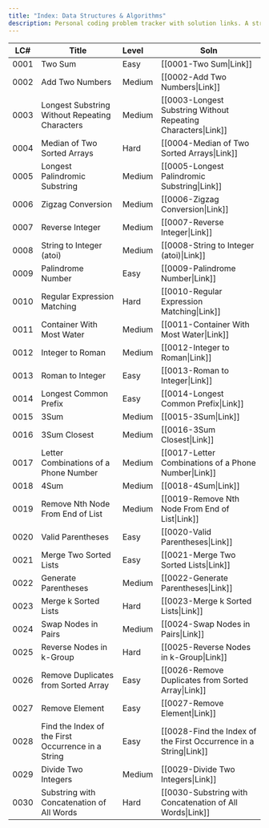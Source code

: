 ```yaml
---
title: "Index: Data Structures & Algorithms"
description: Personal coding problem tracker with solution links. A structured way to monitor progress and enhance problem-solving skills.
---
```


| LC#  | Title                                              | Level  | Soln                                                                                                        |
| ---- | -------------------------------------------------- | :----- | ----------------------------------------------------------------------------------------------------------- |
| 0001 | Two Sum                                            | Easy   | [[0001-Two Sum\|Link]]                                            |
| 0002 | Add Two Numbers                                    | Medium | [[0002-Add Two Numbers\|Link]]                                    |
| 0003 | Longest Substring Without Repeating Characters     | Medium | [[0003-Longest Substring Without Repeating Characters\|Link]]     |
| 0004 | Median of Two Sorted Arrays                        | Hard   | [[0004-Median of Two Sorted Arrays\|Link]]                        |
| 0005 | Longest Palindromic Substring                      | Medium | [[0005-Longest Palindromic Substring\|Link]]                      |
| 0006 | Zigzag Conversion                                  | Medium | [[0006-Zigzag Conversion\|Link]]                                  |
| 0007 | Reverse Integer                                    | Medium | [[0007-Reverse Integer\|Link]]                                    |
| 0008 | String to Integer (atoi)                           | Medium | [[0008-String to Integer (atoi)\|Link]]                           |
| 0009 | Palindrome Number                                  | Easy   | [[0009-Palindrome Number\|Link]]                                  |
| 0010 | Regular Expression Matching                        | Hard   | [[0010-Regular Expression Matching\|Link]]                        |
| 0011 | Container With Most Water                          | Medium | [[0011-Container With Most Water\|Link]]                          |
| 0012 | Integer to Roman                                   | Medium | [[0012-Integer to Roman\|Link]]                                   |
| 0013 | Roman to Integer                                   | Easy   | [[0013-Roman to Integer\|Link]]                                   |
| 0014 | Longest Common Prefix                              | Easy   | [[0014-Longest Common Prefix\|Link]]                              |
| 0015 | 3Sum                                               | Medium | [[0015-3Sum\|Link]]                                               |
| 0016 | 3Sum Closest                                       | Medium | [[0016-3Sum Closest\|Link]]                                       |
| 0017 | Letter Combinations of a Phone Number              | Medium | [[0017-Letter Combinations of a Phone Number\|Link]]              |
| 0018 | 4Sum                                               | Medium | [[0018-4Sum\|Link]]                                               |
| 0019 | Remove Nth Node From End of List                   | Medium | [[0019-Remove Nth Node From End of List\|Link]]                   |
| 0020 | Valid Parentheses                                  | Easy   | [[0020-Valid Parentheses\|Link]]                                  |
| 0021 | Merge Two Sorted Lists                             | Easy   | [[0021-Merge Two Sorted Lists\|Link]]                             |
| 0022 | Generate Parentheses                               | Medium | [[0022-Generate Parentheses\|Link]]                               |
| 0023 | Merge k Sorted Lists                               | Hard   | [[0023-Merge k Sorted Lists\|Link]]                               |
| 0024 | Swap Nodes in Pairs                                | Medium | [[0024-Swap Nodes in Pairs\|Link]]                                |
| 0025 | Reverse Nodes in k-Group                           | Hard   | [[0025-Reverse Nodes in k-Group\|Link]]                           |
| 0026 | Remove Duplicates from Sorted Array                | Easy   | [[0026-Remove Duplicates from Sorted Array\|Link]]                |
| 0027 | Remove Element                                     | Easy   | [[0027-Remove Element\|Link]]                                     |
| 0028 | Find the Index of the First Occurrence in a String | Easy   | [[0028-Find the Index of the First Occurrence in a String\|Link]] |
| 0029 | Divide Two Integers                                | Medium | [[0029-Divide Two Integers\|Link]]                                |
| 0030 | Substring with Concatenation of All Words          | Hard   | [[0030-Substring with Concatenation of All Words\|Link]]          |
